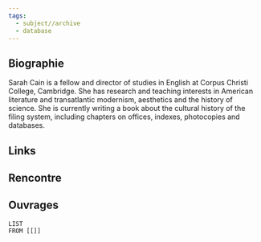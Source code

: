 ```yaml
---
tags:
  - subject//archive
  - database
---
```

## Biographie
Sarah Cain is a fellow and director of studies in English at Corpus Christi College, Cambridge. She has research and teaching interests in American literature and transatlantic modernism, aesthetics and the history of science. She is currently writing a book about the cultural history of the filing system, including chapters on offices, indexes, photocopies and databases.
## Links

## Rencontre

## Ouvrages 

```dataview 
LIST
FROM [[]]
```

